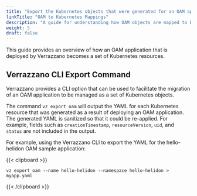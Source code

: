 ```yaml
---
title: "Export the Kubernetes objects that were generated for an OAM application"
linkTitle: "OAM to Kubernetes Mappings"
description: "A guide for understanding how OAM objects are mapped to Kubernetes objects"
weight: 5
draft: false
---
```


This guide provides an overview of how an OAM application that is deployed by Verrazzano becomes a set of Kubernetes resources.

## Verrazzano CLI Export Command

Verrazzano provides a CLI option that can be used to facilitate the migration of an OAM application to be managed as a set of Kubernetes objects.  

The command `vz export oam` will output the YAML for each Kubernetes resource that was generated as a result of deploying an OAM application.  The generated YAML is sanitized so that it could be re-applied.  For example, fields such as `creationTimestamp`, `resourceVersion`, `uid`, and `status` are not included in the  output.

For example, using the Verrazzano CLI to export the YAML for the hello-helidon OAM sample application:

{{< clipboard >}}
<div class="highlight">

```
vz export oam --name hello-helidon --namespace hello-helidon > myapp.yaml
```
</div>
{{< /clipboard >}}

